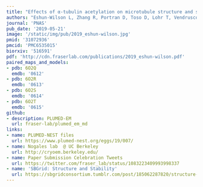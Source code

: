 ```yaml
---
title: "Effects of α-tubulin acetylation on microtubule structure and stability"
authors: "Eshun-Wilson L, Zhang R, Portran D, Toso D, Lohr T, Vendruscolo M, Bonomi M, **Fraser JS**, Nogales E."
journal: 'PNAS'
pub_date: '2019-05-21'
image: '/static/img/pub/2019_eshun-wilson.jpg'
pmid: '31072936'
pmcid: 'PMC6535015'
biorxiv: '516591'
pdf: 'http://cdn.fraserlab.com/publications/2019_eshun-wilson.pdf'
paired_maps_and_models:
- pdb: 6O2Q
  emdb: '0612'
- pdb: 6O2R
  emdb: '0613'
- pdb: 6O2S
  emdb: '0614'
- pdb: 6O2T
  emdb: '0615'
github:
- description: PLUMED-EM
  url: fraser-lab/plumed_em_md
links:
- name: PLUMED-NEST files
  url: https://www.plumed-nest.org/eggs/19/007/
- name: Nogales lab  @ UC Berkeley
  url: http://cryoem.berkeley.edu/
- name: Paper Submission Celebration Tweets
  url: https://twitter.com/fraser_lab/status/1083223409993998337
- name: 'SBGrid: Structure and Stability'
  url: https://sbgridconsortium.tumblr.com/post/185062287820/structure-and-stability
---
```


